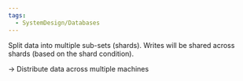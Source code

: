 ```yaml
---
tags:
  - SystemDesign/Databases
---
```

Split data into multiple sub-sets (shards). Writes will be shared across shards (based on the shard condition).

-> Distribute data across multiple machines

